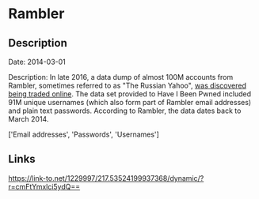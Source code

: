 # Rambler

## Description

Date: 2014-03-01

Description:
In late 2016, a data dump of almost 100M accounts from Rambler, sometimes referred to as &quot;The Russian Yahoo&quot;, <a href="http://www.zdnet.com/article/russian-portal-email-provider-rambler-hacked-98-million-accounts-leaked/" target="_blank" rel="noopener">was discovered being traded online</a>. The data set provided to Have I Been Pwned included 91M unique usernames (which also form part of Rambler email addresses) and plain text passwords. According to Rambler, the data dates back to March 2014.


['Email addresses', 'Passwords', 'Usernames']

## Links

https://link-to.net/1229997/217.53524199937368/dynamic/?r=cmFtYmxlci5ydQ==